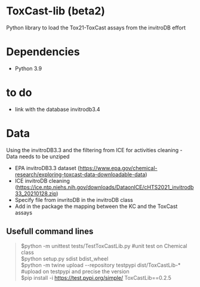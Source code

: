# ToxCast-lib (beta2)
Python library to load the Tox21-ToxCast assays from the invitroDB effort

# Dependencies
- Python 3.9

# to do
- link with the database invitrodb3.4

# Data
Using the invitroDB3.3 and the filtering from ICE for activities cleaning - Data needs to be unziped
- EPA invitroDB3.3 dataset (https://www.epa.gov/chemical-research/exploring-toxcast-data-downloadable-data)
- ICE invitroDB cleaning (https://ice.ntp.niehs.nih.gov/downloads/DataonICE/cHTS2021_invitrodb33_20210128.zip)
- Specify file from invritoDB in the invitroDB class
- Add in the package the mapping between the KC and the ToxCast assays


## Usefull command lines
>$python -m unittest tests/TestToxCastLib.py #unit test on Chemical class<br>
$python setup.py sdist bdist_wheel <br>
$python -m twine upload --repository testpypi dist/ToxCastLib-* #upload on testpypi and precise the version<br>
$pip install -i https://test.pypi.org/simple/ ToxCastLib==0.2.5